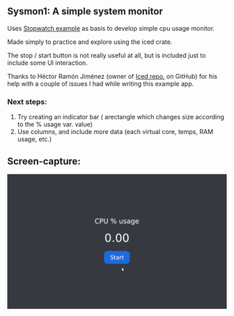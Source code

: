## Sysmon1: A simple system monitor
Uses [Stopwatch example](https://github.com/hecrj/iced/tree/master/examples/stopwatch) as basis to develop simple cpu usage monitor.

Made simply to practice and explore using the iced crate.

The stop / start button is not really useful at all, but is included just to include some UI interaction.

Thanks to Héctor Ramón Jiménez (owner of [Iced repo.](https://github.com/jinjagit/iced) on GitHub) for his help with a couple of issues I had while writing this example app.

### Next steps:
1. Try creating an indicator bar ( arectangle which changes size according to the % usage var. value)
2. Use columns, and include more data (each virtual core, temps, RAM usage, etc.)

## Screen-capture:
![iced_gui.gif](https://github.com/jinjagit/sysmon1/blob/main/gif/iced_gui.gif)
